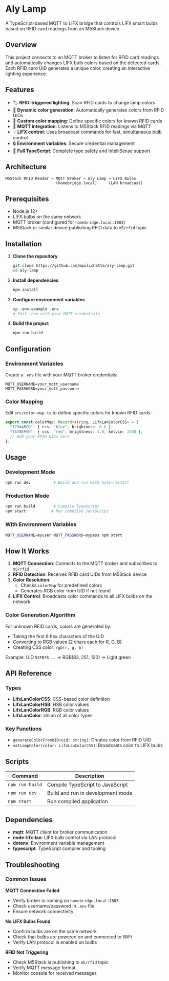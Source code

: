 # Aly Lamp

A TypeScript-based MQTT to LIFX bridge that controls LIFX smart bulbs based on RFID card readings from an M5Stack device.

## Overview

This project connects to an MQTT broker to listen for RFID card readings and automatically changes LIFX bulb colors based on the detected cards. Each RFID card UID generates a unique color, creating an interactive lighting experience.

## Features

- 🏷️ **RFID-triggered lighting**: Scan RFID cards to change lamp colors
- 🎨 **Dynamic color generation**: Automatically generates colors from RFID UIDs
- 🌈 **Custom color mapping**: Define specific colors for known RFID cards
- 📡 **MQTT integration**: Listens to M5Stack RFID readings via MQTT
- 💡 **LIFX control**: Uses broadcast commands for fast, simultaneous bulb control
- 🔒 **Environment variables**: Secure credential management
- 📝 **Full TypeScript**: Complete type safety and IntelliSense support

## Architecture

```
M5Stack RFID Reader → MQTT Broker → Aly Lamp → LIFX Bulbs
                      (homebridge.local)     (LAN broadcast)
```

## Prerequisites

- Node.js 12+
- LIFX bulbs on the same network
- MQTT broker (configured for `homebridge.local:1883`)
- M5Stack or similar device publishing RFID data to `m5/rfid` topic

## Installation

1. **Clone the repository**

   ```bash
   git clone https://github.com/mpolichette/aly-lamp.git
   cd aly-lamp
   ```

2. **Install dependencies**

   ```bash
   npm install
   ```

3. **Configure environment variables**

   ```bash
   cp .env.example .env
   # Edit .env with your MQTT credentials
   ```

4. **Build the project**
   ```bash
   npm run build
   ```

## Configuration

### Environment Variables

Create a `.env` file with your MQTT broker credentials:

```env
MQTT_USERNAME=your_mqtt_username
MQTT_PASSWORD=your_mqtt_password
```

### Color Mapping

Edit `src/color-map.ts` to define specific colors for known RFID cards:

```typescript
export const colorMap: Record<string, LifxLanColorCSS> = {
  "1234ABCD": { css: "blue", brightness: 0.8 },
  "5678EFGH": { css: "red", brightness: 1.0, kelvin: 3500 },
  // Add your RFID UIDs here
};
```

## Usage

### Development Mode

```bash
npm run dev          # Build and run with auto-restart
```

### Production Mode

```bash
npm run build        # Compile TypeScript
npm start           # Run compiled JavaScript
```

### With Environment Variables

```bash
MQTT_USERNAME=myuser MQTT_PASSWORD=mypass npm start
```

## How It Works

1. **MQTT Connection**: Connects to the MQTT broker and subscribes to `m5/rfid`
2. **RFID Detection**: Receives RFID card UIDs from M5Stack device
3. **Color Resolution**:
   - Checks `colorMap` for predefined colors
   - Generates RGB color from UID if not found
4. **LIFX Control**: Broadcasts color commands to all LIFX bulbs on the network

### Color Generation Algorithm

For unknown RFID cards, colors are generated by:

- Taking the first 6 hex characters of the UID
- Converting to RGB values (2 chars each for R, G, B)
- Creating CSS color: `rgb(r, g, b)`

Example: UID `53FB78...` → RGB(83, 251, 120) → Light green

## API Reference

### Types

- **LifxLanColorCSS**: CSS-based color definition
- **LifxLanColorHSB**: HSB color values
- **LifxLanColorRGB**: RGB color values
- **LifxLanColor**: Union of all color types

### Key Functions

- `generateColorFromUID(uid: string)`: Creates color from RFID UID
- `setLampColor(color: LifxLanColorCSS)`: Broadcasts color to LIFX bulbs

## Scripts

| Command         | Description                       |
| --------------- | --------------------------------- |
| `npm run build` | Compile TypeScript to JavaScript  |
| `npm run dev`   | Build and run in development mode |
| `npm start`     | Run compiled application          |

## Dependencies

- **mqtt**: MQTT client for broker communication
- **node-lifx-lan**: LIFX bulb control via LAN protocol
- **dotenv**: Environment variable management
- **typescript**: TypeScript compiler and tooling

## Troubleshooting

### Common Issues

**MQTT Connection Failed**

- Verify broker is running on `homebridge.local:1883`
- Check username/password in `.env` file
- Ensure network connectivity

**No LIFX Bulbs Found**

- Confirm bulbs are on the same network
- Check that bulbs are powered on and connected to WiFi
- Verify LAN protocol is enabled on bulbs

**RFID Not Triggering**

- Check M5Stack is publishing to `m5/rfid` topic
- Verify MQTT message format
- Monitor console for received messages
